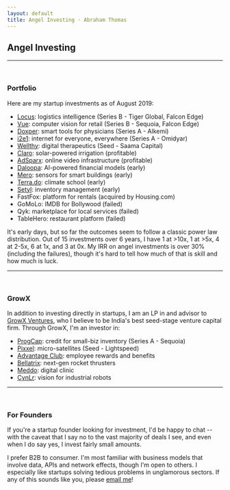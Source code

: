 ```yaml
---
layout: default
title: Angel Investing · Abraham Thomas
---
```

## Angel Investing

----

<br/>

### Portfolio

Here are my startup investments as of August 2019:

- [Locus](https://locus.sh/): logistics intelligence (Series B - Tiger Global, Falcon Edge)
- [Vue](https://vue.ai/): computer vision for retail (Series B - Sequoia, Falcon Edge)
- [Doxper](http://doxper.com/): smart tools for physicians (Series A - Alkemi)
- [i2e1](https://i2e1.com/): internet for everyone, everywhere (Series A - Omidyar)  
- [Wellthy](https://wellthytherapeutics.com/): digital therapeutics (Seed - Saama Capital)  
- [Claro](https://www.claroenergy.in/): solar-powered irrigation (profitable)
- [AdSparx](https://www.adsparx.com/): online video infrastructure (profitable) 
- [Daloopa](https://www.daloopa.com/): AI-powered financial models (early)  
- [Mero](https://mero.co/): sensors for smart buildings (early)  
- [Terra.do](https://terra.do): climate school (early)
- [Setyl](https://www.setyl.com/): inventory management (early)
- FastFox: platform for rentals (acquired by Housing.com)  
- GoMoLo: IMDB for Bollywood (failed)  
- Qyk: marketplace for local services (failed)  
- TableHero: restaurant platform (failed)  

It's early days, but so far the outcomes seem to follow a classic power law distribution.  Out of 15 investments over 6 years, I have 1 at >10x, 1 at >5x, 4 at 2-5x, 6 at 1x, and 3 at 0x.  My IRR on angel investments is over 30% (including the failures), though it's hard to tell how much of that is skill and how much is luck.

----

<br/>

### GrowX

In addition to investing directly in startups, I am an LP in and advisor to [GrowX Ventures](http://www.growxventures.com/), who I believe to be India's best seed-stage venture capital firm.  Through GrowX, I'm an investor in:

- [ProgCap](https://progcap.com/): credit for small-biz inventory (Series A - Sequoia)
- [Pixxel](https://pixxel.space/): micro-satellites (Seed - Lightspeed)
- [Advantage Club](https://www.workadvantage.in/): employee rewards and benefits
- [Bellatrix](https://www.bellatrixaerospace.com/): next-gen rocket thrusters
- [Meddo](https://www.meddo.in/): digital clinic
- [CynLr](https://cynlr.com/): vision for industrial robots

----

<br/>

### For Founders

If you're a startup founder looking for investment, I'd be happy to chat -- with the caveat that I say no to the vast majority of deals I see, and even when I do say yes, I invest fairly small amounts.

I prefer B2B to consumer.  I'm most familiar with business models that involve data, APIs and network effects, though I'm open to others.  I especially like startups solving tedious problems in unglamorous sectors.  If any of this sounds like you, please [email me](mailto:athos1@gmail.com)!


<br/>
<br/>